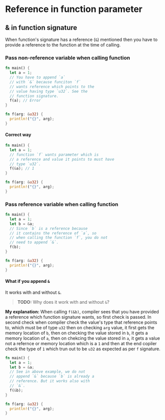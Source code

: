 # Reference in function parameter

## & in function signature

When function's signature has a reference (`&`) mentioned then you have to provide a reference to the function at the time of calling.

### Pass non-reference variable when calling function

```rs
fn main() {
  let a = 1;
  // You have to append `a`
  // with `&` because funciton `f`
  // wants reference which points to the
  // value having type `u32`. See the
  // function signature.
  f(a); // Error
}

fn f(arg: &u32) {
  println!("{}", arg);
}
```

#### Correct way

```rs
fn main() {
  let a = 1;
  // function `f` wants parameter which is
  // a reference and value it points to must have
  // type `u32`.
  f(&a); // 1
}

fn f(arg: &u32) {
  println!("{}", arg);
}
```

### Pass reference variable when calling function

```rs
fn main() {
  let a = 1;
  let b = &a;
  // Since `b` is a reference because
  // it contains the reference of `a`, so
  // when calling the function `f`, you do not
  // need to append `&`.
  f(b);
}

fn f(arg: &u32) {
  println!("{}", arg);
}
```

#### What if you append `&`

It works with and without `&`.

> **TODO:** Why does it work with and without `&`?

**My explanation:** When calling `f(&b)`, compiler sees that you have provided a reference which function signature wants, so first check is passed. In second check when compiler check the value's type that reference points to, which must be of type `u32` then on checking `arg` value, it first gets the memory location of `b`, then on checking the value stored in `b`, it gets a memory location of `a`, then on chekcing the value stored in `a`, it gets a value not a refernce or memory location which is a `1` and then at the end copiler check the type of `1` which trun out to be `u32` as expected as per `f` signature.

```rs
fn main() {
  let a = 1;
  let b = &a;
  // See in above example, we do not
  // append `&` because `b` is already a
  // reference. But it works also with
  // `&`.
  f(&b);
}

fn f(arg: &u32) {
  println!("{}", arg);
}
```
